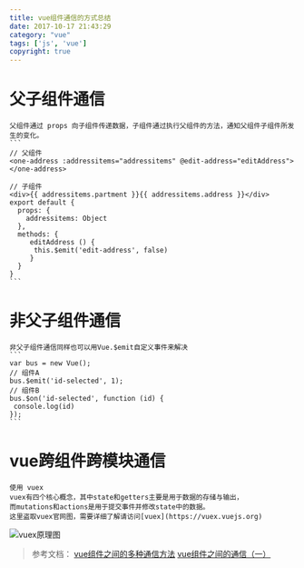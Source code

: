 ```yaml
---
title: vue组件通信的方式总结
date: 2017-10-17 21:43:29
category: "vue"
tags: ['js', 'vue']
copyright: true
---
```

#	父子组件通信
	父组件通过 props 向子组件传递数据，子组件通过执行父组件的方法，通知父组件子组件所发生的变化。
	```
	// 父组件
	<one-address :addressitems="addressitems" @edit-address="editAddress"></one-address>
	
	// 子组件
	<div>{{ addressitems.partment }}{{ addressitems.address }}</div>
	export default {
	  props: {
		addressitems: Object
	  },
	  methods: {
		 editAddress () {
		  this.$emit('edit-address', false)
		 }
	  }
	}
	```
#	非父子组件通信
	非父子组件通信同样也可以用Vue.$emit自定义事件来解决
	```
	var bus = new Vue();
	// 组件A
	bus.$emit('id-selected', 1);
	// 组件B
	bus.$on('id-selected', function (id) {
	 console.log(id)
	});
	```
#	vue跨组件跨模块通信
	使用 vuex
	vuex有四个核心概念，其中state和getters主要是用于数据的存储与输出，
	而mutations和actions是用于提交事件并修改state中的数据。
	这里盗取vuex官网图，需要详细了解请访问[vuex](https://vuex.vuejs.org)
![vuex原理图](https://vuex.vuejs.org/zh-cn/images/vuex.png)
>	参考文档：
	[vue组件之间的多种通信方法](http://www.jianshu.com/p/a78277be91d0)
	[vue组件之间的通信（一）](http://whutzkj.space/2017/08/05/vue%E7%BB%84%E4%BB%B6%E4%B9%8B%E9%97%B4%E7%9A%84%E9%80%9A%E4%BF%A1%EF%BC%88%E4%B8%80%EF%BC%89/#more)
	
	
	
	
	
	
	
	
	
	
	
	
	
	
	
	
	
	
	
	
	
	
	
	
	
	
	
	
	
	
	
	
	
	
	
	
	